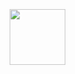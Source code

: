 <div id="header" align="center">
    <img src="https://media.giphy.com/media/CAIgh8LKFbIciGx5Qe/giphy.gif" width="100"/>
    <h1>
</div>
